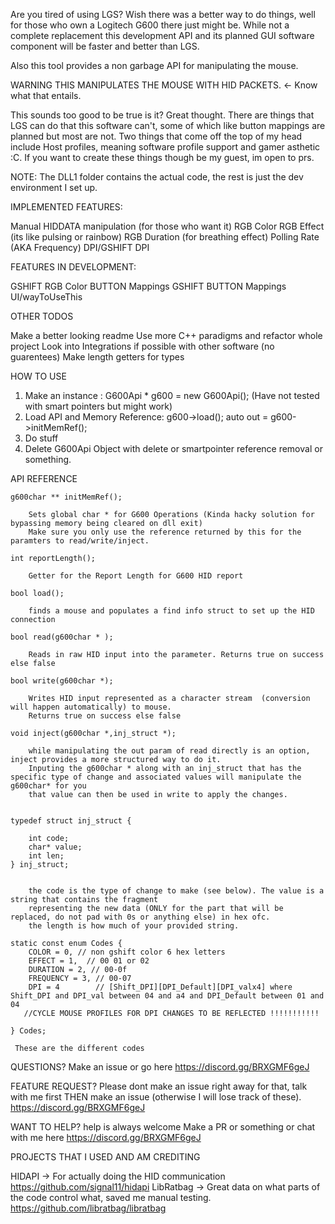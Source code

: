 Are you tired of using LGS? Wish there was a better way to do things, well for those who own a Logitech G600 there just might be. While not a complete replacement this development API and its planned GUI software component will be faster and better than LGS. 

Also this tool provides a non garbage API for manipulating the mouse. 

WARNING THIS MANIPULATES THE MOUSE WITH HID PACKETS. <- Know what that entails. 


This sounds too good to be true is it?
Great thought. There are things that LGS can do that this software can't, some of which like button mappings are planned
but most are not.
Two things that come off the top of my head include Host profiles, meaning software profile support and gamer asthetic :C.
If you want to create these things though be my guest, im open to prs. 



NOTE: The DLL1 folder contains the actual code, the rest is just the dev environment I set up. 

IMPLEMENTED FEATURES:

Manual HIDDATA manipulation (for those who want it)
RGB Color
RGB Effect (its like pulsing or rainbow)
RGB Duration (for breathing effect)
Polling Rate (AKA Frequency)
DPI/GSHIFT DPI 

FEATURES IN DEVELOPMENT:

GSHIFT RGB Color 
BUTTON Mappings
GSHIFT BUTTON Mappings
UI/wayToUseThis


OTHER TODOS

Make a better looking readme
Use more C++ paradigms and refactor whole project
Look into Integrations if possible with other software (no guarentees)
Make length getters for types


HOW TO USE

1.  Make an instance :  G600Api *  g600 = new G600Api();   (Have not tested with smart pointers but might work)
2.  Load API and Memory Reference:       g600->load(); auto out = g600->initMemRef();
3. Do stuff
4. Delete G600Api Object with delete or smartpointer reference removal or something.


API REFERENCE 

	g600char ** initMemRef();

        Sets global char * for G600 Operations (Kinda hacky solution for bypassing memory being cleared on dll exit) 
        Make sure you only use the reference returned by this for the paramters to read/write/inject.

	int reportLength();

        Getter for the Report Length for G600 HID report        

	bool load();

        finds a mouse and populates a find info struct to set up the HID connection        

	bool read(g600char * );

        Reads in raw HID input into the parameter. Returns true on success else false

	bool write(g600char *);

        Writes HID input represented as a character stream  (conversion will happen automatically) to mouse.
        Returns true on success else false

	void inject(g600char *,inj_struct *);

        while manipulating the out param of read directly is an option, inject provides a more structured way to do it.
        Inputing the g600char * along with an inj_struct that has the specific type of change and associated values will manipulate the g600char* for you
        that value can then be used in write to apply the changes. 


	typedef struct inj_struct {

		int code;
		char* value;
		int len;
	} inj_struct;


        the code is the type of change to make (see below). The value is a string that contains the fragment 
        representing the new data (ONLY for the part that will be replaced, do not pad with 0s or anything else) in hex ofc.
        the length is how much of your provided string. 

	static const enum Codes {
		COLOR = 0, // non gshift color 6 hex letters
		EFFECT = 1,  // 00 01 or 02 
		DURATION = 2, // 00-0f
		FREQUENCY = 3, // 00-07
		DPI = 4        // [Shift_DPI][DPI_Default][DPI_valx4] where Shift_DPI and DPI_val between 04 and a4 and DPI_Default between 01 and 04 
       //CYCLE MOUSE PROFILES FOR DPI CHANGES TO BE REFLECTED !!!!!!!!!!!

	} Codes;

     These are the different codes 




QUESTIONS? Make an issue or go here
https://discord.gg/BRXGMF6geJ


FEATURE REQUEST? Please dont make an issue right away  for that, talk with me first THEN make an issue (otherwise I will lose track of these). 
https://discord.gg/BRXGMF6geJ

WANT TO HELP? help is always welcome
Make a PR or something or chat with me here https://discord.gg/BRXGMF6geJ



PROJECTS THAT I USED AND AM CREDITING

HIDAPI -> For actually doing the HID communication 
https://github.com/signal11/hidapi
LibRatbag -> Great data on what parts of the code control what, saved me manual testing. 
https://github.com/libratbag/libratbag